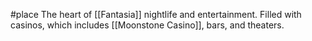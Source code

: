 #place 
The heart of [[Fantasia]] nightlife and entertainment. Filled with casinos, which includes [[Moonstone Casino]], bars, and theaters.